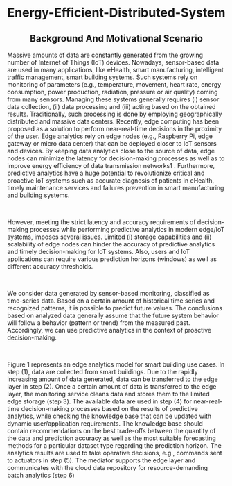 # <div align="center">Energy-Efficient-Distributed-System</div>

## <div align="center">Background And Motivational Scenario</div>

<div>
<p>
Massive amounts of data are constantly generated from the growing number of Internet of Things
(IoT) devices. Nowadays, sensor-based data are used in many applications, like eHealth, smart
manufacturing, intelligent traffic management, smart building systems. Such systems rely on
monitoring of parameters (e.g., temperature, movement, heart rate, energy consumption, power
production, radiation, pressure or air quality) coming from many sensors. Managing these
systems generally requires (i) sensor data collection, (ii) data processing and (iii) acting based on
the obtained results. Traditionally, such processing is done by employing geographically
distributed and massive data centers. Recently, edge computing has been proposed as a solution
to perform near-real-time decisions in the proximity of the user. Edge analytics rely on edge nodes
(e.g., Raspberry Pi, edge gateway or micro data center) that can be deployed closer to IoT
sensors and devices. By keeping data analytics close to the source of data, edge nodes can
minimize the latency for decision-making processes as well as to improve energy efficiency of
data transmission networks1
. Furthermore, predictive analytics have a huge potential to
revolutionize critical and proactive IoT systems such as accurate diagnosis of patients in eHealth,
timely maintenance services and failures prevention in smart manufacturing and building systems.
</p>
</div>

</br>

<div>
<p>
However, meeting the strict latency and accuracy requirements of decision-making processes
while performing predictive analytics in modern edge/IoT systems, imposes several issues.
Limited (i) storage capabilities and (ii) scalability of edge nodes can hinder the accuracy of
predictive analytics and timely decision-making for IoT systems. Also, users and IoT applications
can require various prediction horizons (windows) as well as different accuracy thresholds. 
</p>
</div>

<br>

<div>
<p>
We consider data generated by sensor-based monitoring, classified as time-series data. Based
on a certain amount of historical time series and recognized patterns, it is possible to predict future
values. The conclusions based on analyzed data generally assume that the future system
behavior will follow a behavior (pattern or trend) from the measured past. Accordingly, we can
use predictive analytics in the context of proactive decision-making. 
</p>
</div>

</br>

<div>
<p>
Figure 1 represents an edge analytics model for smart building use cases. In step (1), data are
collected from smart buildings. Due to the rapidly increasing amount of data generated, data can
be transferred to the edge layer in step (2). Once a certain amount of data is transferred to the
edge layer, the monitoring service cleans data and stores them to the limited edge storage (step
3). The available data are used in step (4) for near-real-time decision-making processes based
on the results of predictive analytics, while checking the knowledge base that can be updated with
dynamic user/application requirements. The knowledge base should contain recommendations
on the best trade-offs between the quantity of the data and prediction accuracy as well as the
most suitable forecasting methods for a particular dataset type regarding the prediction horizon.
The analytics results are used to take operative decisions, e.g., commands sent to actuators in
step (5). The mediator supports the edge layer and communicates with the cloud data repository
for resource-demanding batch analytics (step 6)
</p>
</div>
